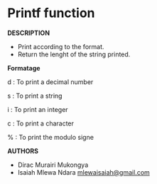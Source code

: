 # Printf function

**DESCRIPTION**
* Print according to the format.
* Return the lenght of the string printed.

**Formatage**

d : To print a decimal number

s : To print a string

i : To print an integer

c : To print a character

% : To print the modulo signe

**AUTHORS**
* Dirac Murairi Mukongya
* Isaiah Mlewa Ndara <mlewaisaiah@gmail.com> 
